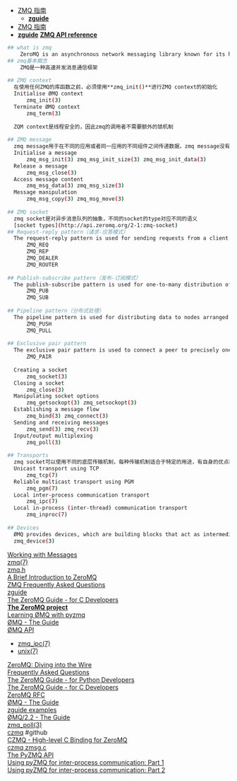 - [ZMQ 指南](https://wizardforcel.gitbooks.io/zmq-guide/content/chapter1.html)
	- **[zguide](https://github.com/booksbyus/zguide)**
- [ZMQ 指南](https://github.com/anjuke/zguide-cn/tree/master)
- [**zguide**](https://zguide.zeromq.org/)
[**ZMQ API reference**](https://libzmq.readthedocs.io/en/latest/)  

```bash
## what is zmq
	ZeroMQ is an asynchronous network messaging library known for its high performance. It’s intended use is for distributed systems as well as concurrent systems. In summary, ZMQ allows you to send messages (binary data, serialized data, simple strings, etc.) over the network through various methods like TCP or multicast as well as between processes.  ZeroMQ provides a whole slew of language APIs which run on most operating systems and allows you to communicate seamlessly between all sorts of programs. It also provides a collection of patterns, such as request-reply and publish-subscribe which assist you in creating and structuring your network.
## zmq基本概念
    ZMQ是一种高速并发消息通信框架
  
## ZMQ context
  在使用任何ZMQ的库函数之前，必须使用**zmq_init()**进行ZMQ context的初始化
  Initialise ØMQ context
      zmq_init(3)
  Terminate ØMQ context
      zmq_term(3)
  
  ZQM context是线程安全的，因此zmq的调用者不需要额外的锁机制
  
## ZMQ message
  zmq message用于在不同的应用或者同一应用的不同组件之间传递数据，zmq message没有内部的数据结构，zmq message内部数据是不透明的二进制数据流
  Initialise a message
      zmq_msg_init(3) zmq_msg_init_size(3) zmq_msg_init_data(3)
  Release a message
      zmq_msg_close(3)
  Access message content
      zmq_msg_data(3) zmq_msg_size(3)
  Message manipulation
      zmq_msg_copy(3) zmq_msg_move(3)
  
## ZMQ socket
  zmq socket是对异步消息队列的抽象，不同的socket的type对应不同的语义
  [socket types](http://api.zeromq.org/2-1:zmq-socket)
## Request-reply pattern（请求-应答模式）
  The request-reply pattern is used for sending requests from a client to one or more instances of a service, and receiving subsequent replies to each request sent.
      ZMQ_REQ
      ZMQ_REP
      ZMQ_DEALER
      ZMQ_ROUTER
  
## Publish-subscribe pattern（发布-订阅模式）
  The publish-subscribe pattern is used for one-to-many distribution of data from a single publisher to multiple subscribers in a fan out fashion.
      ZMQ_PUB
      ZMQ_SUB
  
## Pipeline pattern（分布式处理）
  The pipeline pattern is used for distributing data to nodes arranged in a pipeline. Data always flows down the pipeline, and each stage of the pipeline is connected to at least one node. When a pipeline stage is connected to multiple nodes data is round-robined among all connected nodes.
      ZMQ_PUSH
      ZMQ_PULL
  
## Exclusive pair pattern
  The exclusive pair pattern is used to connect a peer to precisely one other peer. This pattern is used for inter-thread communication across the inproc transport.
      ZMQ_PAIR
  
  Creating a socket
      zmq_socket(3)
  Closing a socket
      zmq_close(3)
  Manipulating socket options
      zmq_getsockopt(3) zmq_setsockopt(3)
  Establishing a message flow
      zmq_bind(3) zmq_connect(3)
  Sending and receiving messages
      zmq_send(3) zmq_recv(3)
  Input/output multiplexing
      zmq_poll(3)
  
## Transports
  zmq socket可以使用不同的底层传输机制，每种传输机制适合于特定的用途，有自身的优点和缺点
  Unicast transport using TCP
      zmq_tcp(7)
  Reliable multicast transport using PGM
      zmq_pgm(7)
  Local inter-process communication transport
      zmq_ipc(7)
  Local in-process (inter-thread) communication transport
      zmq_inproc(7)
  
## Devices
  ØMQ provides devices, which are building blocks that act as intermediate nodes in complex messaging topologies. Devices can act as brokers that other nodes connect to, proxies that connect through to other nodes, or any mix of these two models.
  zmq_device(3)
```

[Working with Messages](https://zguide.zeromq.org/docs/chapter2/#Working-with-Messages)  
[zmq(7)](https://libzmq.readthedocs.io/en/latest/zmq.html)  
[zmq.h](https://travlr.github.io/libzmq/zmq_8h_source.html#l00225)  
[A Brief Introduction to ZeroMQ](https://intelligentproduct.solutions/technical-software/introduction-to-zeromq/)  
[ZMQ Frequently Asked Questions](http://wiki.zeromq.org/area:faq#toc5)  
[zguide](http://zguide2.wikidot.com/)  
[The ZeroMQ Guide - for C Developers](http://zguide2.wdfiles.com/local--files/page:start/zguide-c.pdf)  
[**The ZeroMQ project**](https://github.com/zeromq)  
[Learning ØMQ with pyzmq](https://learning-0mq-with-pyzmq.readthedocs.io/en/latest/index.html)  
[ØMQ - The Guide](https://zguide.zeromq.org/)  
[ØMQ API](http://api.zeromq.org/2-1:_start)  
- [zmq_ipc(7)](http://api.zeromq.org/4-1:zmq-ipc)  
- [unix(7)](https://man7.org/linux/man-pages/man7/unix.7.html)  

[ZeroMQ: Diving into the Wire](https://www.codeproject.com/Articles/863889/ZeroMQ-Diving-into-the-Wire)  
[Frequently Asked Questions](http://wiki.zeromq.org/area:faq)  
[The ZeroMQ Guide - for Python Developers](https://zguide2.wdfiles.com/local--files/page:start/zguide-py.pdf)  
[The ZeroMQ Guide - for C Developers](https://zguide2.wdfiles.com/local--files/page:start/zguide-c.pdf)  
[ZeroMQ RFC](https://rfc.zeromq.org/)  
[ØMQ - The Guide](https://zguide.zeromq.org/)  
[zguide examples](https://github.com/booksbyus/zguide/tree/master/examples)  
[ØMQ/2.2 - The Guide](http://zguide2.zeromq.org/)  
[zmq_poll(3)](https://linux.die.net/man/3/zmq_poll)  
[czmq](https://github.com/zeromq/czmq) #github  
[CZMQ - High-level C Binding for ZeroMQ](http://czmq.zeromq.org/)  
[czmq zmsg.c](https://github.com/zeromq/czmq/blob/master/src/zmsg.c)  
[The PyZMQ API](https://pyzmq.readthedocs.io/en/latest/)  
[Using pyZMQ for inter-process communication: Part 1](https://pythonforthelab.com/blog/using-pyzmq-for-inter-process-communication-part-1/)  
[Using pyZMQ for inter-process communication: Part 2](https://pythonforthelab.com/blog/using-pyzmq-for-inter-process-communication-part-2/)  